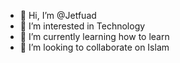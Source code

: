 - 👋 Hi, I’m @Jetfuad
- 👀 I’m interested in Technology
- 🌱 I’m currently learning how to learn
- 💞️ I’m looking to collaborate on Islam


<!---
Jetfuad/Jetfuad is a ✨ special ✨ repository because its `README.md` (this file) appears on your GitHub profile.
You can click the Preview link to take a look at your changes.
--->
